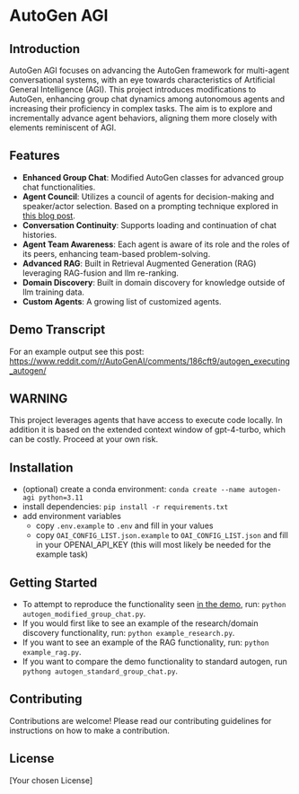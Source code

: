 # AutoGen AGI

## Introduction
AutoGen AGI focuses on advancing the AutoGen framework for multi-agent conversational systems, with an eye towards characteristics of Artificial General Intelligence (AGI). This project introduces modifications to AutoGen, enhancing group chat dynamics among autonomous agents and increasing their proficiency in complex tasks. The aim is to explore and incrementally advance agent behaviors, aligning them more closely with elements reminiscent of AGI.


## Features
- **Enhanced Group Chat**: Modified AutoGen classes for advanced group chat functionalities.
- **Agent Council**: Utilizes a council of agents for decision-making and speaker/actor selection. Based on a prompting technique explored in [this blog post](https://www.prompthub.us/blog/exploring-multi-persona-prompting-for-better-outputs).
- **Conversation Continuity**: Supports loading and continuation of chat histories.
- **Agent Team Awareness**: Each agent is aware of its role and the roles of its peers, enhancing team-based problem-solving.
- **Advanced RAG**: Built in Retrieval Augmented Generation (RAG) leveraging RAG-fusion and llm re-ranking.
- **Domain Discovery**: Built in domain discovery for knowledge outside of llm training data.
- **Custom Agents**: A growing list of customized agents.


## Demo Transcript
For an example output see this post: https://www.reddit.com/r/AutoGenAI/comments/186cft9/autogen_executing_autogen/

## WARNING
This project leverages agents that have access to execute code locally. In addition it is based on the extended context window of gpt-4-turbo, which can be costly. Proceed at your own risk.

## Installation
- (optional) create a conda environment: `conda create --name autogen-agi python=3.11`
- install dependencies: `pip install -r requirements.txt`
- add environment variables
  - copy `.env.example` to `.env` and fill in your values
  - copy `OAI_CONFIG_LIST.json.example` to `OAI_CONFIG_LIST.json` and fill in your OPENAI_API_KEY (this will most likely be needed for the example task)
  
## Getting Started
- To attempt to reproduce the functionality seen [in the demo](#demo-transcript), run: `python autogen_modified_group_chat.py`.
- If you would first like to see an example of the research/domain discovery functionality, run: `python example_research.py`.
- If you want to see an example of the RAG functionality, run: `python example_rag.py`.
- If you want to compare the demo functionality to standard autogen, run `pythong autogen_standard_group_chat.py`.


## Contributing
Contributions are welcome! Please read our contributing guidelines for instructions on how to make a contribution.

## License
[Your chosen License]
